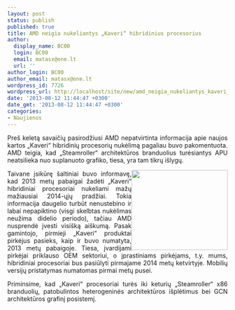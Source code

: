 ```yaml
---
layout: post
status: publish
published: true
title: AMD neigia nukeliantys „Kaveri“ hibridinius procesorius
author:
  display_name: BC00
  login: BC00
  email: matasx@one.lt
  url: ''
author_login: BC00
author_email: matasx@one.lt
wordpress_id: 7726
wordpress_url: http://localhost/site/new/amd_neigia_nukeliantys_kaveri_hibrdinius_procesorius/
date: '2013-08-12 11:44:47 +0300'
date_gmt: '2013-08-12 11:44:47 +0300'
categories:
- Naujienos
---
```

<p style="text-align: justify;">
	Pre&scaron; keletą savaičių pasirodžiusi AMD nepatvirtinta informacija apie naujos kartos &bdquo;Kaveri&ldquo; hibridinių procesorių nukėlimą pagaliau buvo pakomentuota. AMD teigia, kad &bdquo;Steamroller&ldquo; architektūros branduolius turėsiantys APU neatsilieka nuo suplanuoto grafiko, tiesa, yra tam tikrų i&scaron;lygų.</p>
<p style="text-align: justify;">
	<img alt="" src="http://technews.lt/userfiles/APUbox.jpg" style="width: 220px; height: 183px; float: right;" />Taivane įsikūrę &scaron;altiniai buvo informavę, kad 2013 metų pabaigai žadėti &bdquo;Kaveri&ldquo; hibridiniai procesoriai nukeliami mažų mažiausiai 2014-ųjų pradžiai. Tokia informacija daugelio turbūt nenustebino ir labai nepapiktino (visgi skelbtas nukėlimas neužima didelio periodo), tačiau AMD nusprendė įvesti visi&scaron;ką ai&scaron;kumą. Pasak gamintojo, pirmieji &bdquo;Kaveri&ldquo; produktai pirkėjus pasieks, kaip ir buvo numatyta, 2013 metų pabaigoje. Tiesa, įvardijami pirkėjai priklauso OEM sektoriui, o įprastiniams pirkėjams, t.y. mums, hibridiniai procesoriai bus pasiūlyti pirmajame 2014 metų ketvirtyje. Mobilių versijų pristatymas numatomas pirmai metų pusei.</p>
<p style="text-align: justify;">
	Priminsime, kad &bdquo;Kaveri&ldquo; procesoriai turės iki keturių &bdquo;Steamroller&ldquo; x86 branduolių, patobulintos heterogeninės architektūros i&scaron;plėtimus bei GCN architektūros grafinį posistemį.</p>
